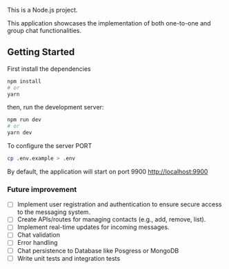 This is a Node.js project.

This application showcases the implementation of both one-to-one and group chat functionalities.

## Getting Started

First install the dependencies

```bash
npm install
# or
yarn
```

then, run the development server:

```bash
npm run dev
# or
yarn dev
```

To configure the server PORT

```bash
cp .env.example > .env
```

By default, the application will start on port 9900
[http://localhost:9900](http://localhost:9900)

### Future improvement

-   [ ] Implement user registration and authentication to ensure secure access to the messaging system.
-   [ ] Create APIs/routes for managing contacts (e.g., add, remove, list).
-   [ ] Implement real-time updates for incoming messages.
-   [ ] Chat validation
-   [ ] Error handling
-   [ ] Chat persistence to Database like Posgress or MongoDB
-   [ ] Write unit tests and integration tests
